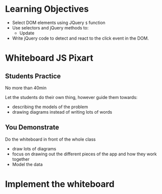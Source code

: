 # Learning Objectives

* Select DOM elements using JQuery `$` function
* Use selectors and jQuery methods to:
  * Update 
* Write jQuery code to detect and react to the click event in the DOM.

# Whiteboard JS Pixart 

## Students Practice

No more than 40min

Let the students do their own thing, however guide them towards: 

* describing the models of the problem
* drawing diagrams instead of writing lots of words

## You Demonstrate

Do the whiteboard in front of the whole class

* draw lots of diagrams
* focus on drawing out the different pieces of the app and how they work
  together
* Model the data

# Implement the whiteboard
